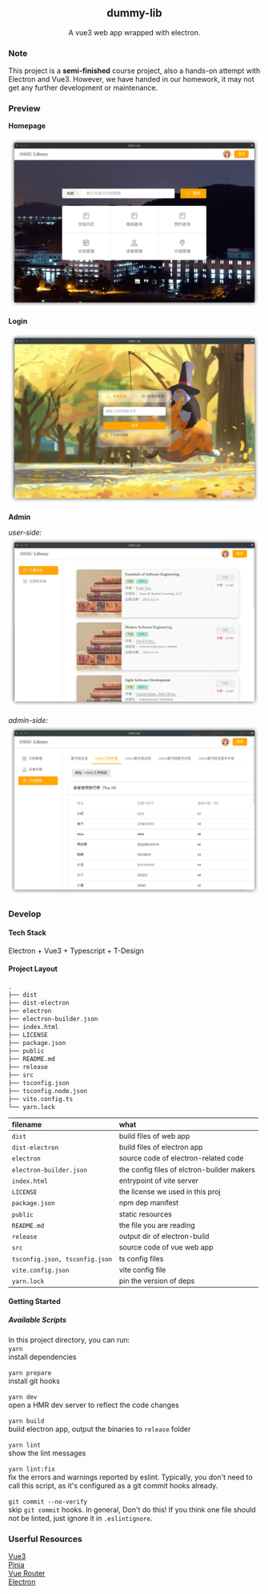 <h2 align="center"> dummy-lib </h2>

<p align="center">A vue3 web app wrapped with electron. </p>

### Note

This project is a **semi-finished** course project, also a hands-on attempt with Electron and Vue3.  However, we have handed in our homework, it may not get any further development or maintenance.



### Preview

**Homepage**

![homepage](./doc/imgs/homepage.png)

**Login**

![login](./doc/imgs/login.png)

**Admin**

*user-side:* 
![image-20230108231715316](./doc/imgs/user-borrowed.png)

*admin-side:* 
![image-20230108233657427](./doc/imgs/reader-admin.png)



### Develop

#### Tech Stack

Electron + Vue3 + Typescript + T-Design

#### Project Layout

```text
.
├── dist
├── dist-electron
├── electron
├── electron-builder.json
├── index.html
├── LICENSE
├── package.json
├── public
├── README.md
├── release
├── src
├── tsconfig.json
├── tsconfig.node.json
├── vite.config.ts
└── yarn.lock
```

| filename                       | what                                       |
| :----------------------------- | :----------------------------------------- |
| `dist`                         | build files of web app                     |
| `dist-electron`                | build files of electron app                |
| `electron`                     | source code of electron-related code       |
| `electron-builder.json`        | the config files of elctron-builder makers |
| `index.html`                   | entrypoint of vite server                  |
| `LICENSE`                      | the license we used in this proj           |
| `package.json`                 | npm dep manifest                           |
| `public`                       | static resources                           |
| `README.md`                    | the file you are reading                   |
| `release`                      | output dir of electron-build               |
| `src`                          | source code of vue web app                 |
| `tsconfig.json, tsconfig.json` | ts config files                            |
| `vite.config.json`             | vite config file                           |
| `yarn.lock`                    | pin the version of deps                    |

#### Getting Started

##### Available Scripts

In this project directory, you can run:  
`yarn`  
install dependencies

`yarn prepare`  
install git hooks

`yarn dev`  
open a HMR dev server to reflect the code changes

`yarn build`  
build electron app, output the binaries to `release` folder

`yarn lint`  
show the lint messages

`yarn lint:fix`  
fix the errors and warnings reported by eslint. Typically, you don't need to call this script, as it's configured as a git commit hooks already.

`git commit --no-verify`  
skip `git commit` hooks. In general, Don't do this! If you think one file should not be linted, just ignore it in `.eslintignore`.



### Userful Resources

[Vue3](https://vuejs.org/guide/introduction.html)  
[Pinia](https://pinia.vuejs.org/)  
[Vue Router](https://router.vuejs.org/)  
[Electron](https://www.electronjs.org/docs/latest)
